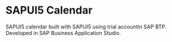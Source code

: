 # SAPUI5 Calendar

SAPUI5 calendar built with SAPUI5 using trial accountin SAP BTP. Developed in SAP Business Application Studio.
